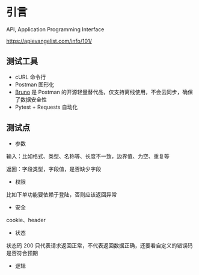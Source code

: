 # 引言

API, Application Programming Interface

<https://apievangelist.com/info/101/>

## 测试工具

- cURL 命令行
- Postman 图形化
- [Bruno](https://github.com/usebruno/bruno) 是 Postman 的开源轻量替代品，仅支持离线使用，不会云同步，确保了数据安全性
- Pytest + Requests 自动化

## 测试点

- 参数

输入：比如格式、类型、名称等、长度不一致，边界值、为空、重复等

返回：字段类型，字段值，是否缺少字段

- 权限

比如下单功能要依赖于登陆，否则应该返回异常

- 安全

cookie、header

- 状态

状态码 200 只代表请求返回正常，不代表返回数据正确，还要看自定义的错误码是否符合预期

- 逻辑
